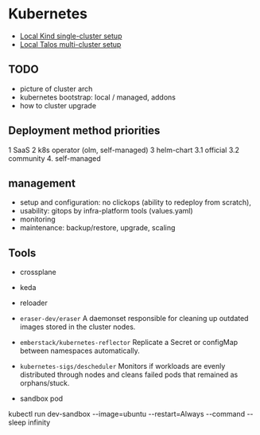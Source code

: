 # Kubernetes

* [Local Kind single-cluster setup](./cluster-local-kind.md)
* [Local Talos multi-cluster setup](./cluster-local-talos.md)

## TODO

- picture of cluster arch
- kubernetes bootstrap: local / managed, addons
- how to cluster upgrade

## Deployment method priorities

1   SaaS
2   k8s operator (olm, self-managed)
3   helm-chart
3.1 official
3.2 community
4.  self-managed

## management

* setup and configuration: no clickops (ability to redeploy from scratch),
* usability: gitops by infra-platform tools (values.yaml)
* monitoring
* maintenance: backup/restore, upgrade, scaling

## Tools

* crossplane
* keda
* reloader

* `eraser-dev/eraser`   A daemonset responsible for cleaning up outdated images stored in the cluster nodes.


* `emberstack/kubernetes-reflector` Replicate a Secret or configMap between namespaces automatically.

* `kubernetes-sigs/descheduler`   Monitors if workloads are evenly distributed through nodes and cleans failed pods that remained as orphans/stuck.

* sandbox pod

kubectl run dev-sandbox --image=ubuntu --restart=Always --command -- sleep infinity

#
